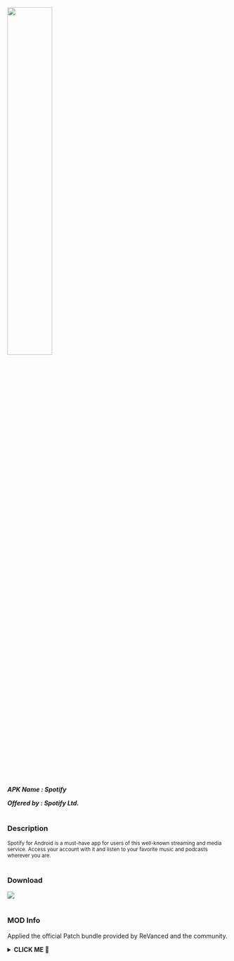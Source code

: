 <img src="https://img.utdstc.com/icon/4ba/1ef/4ba1ef03c48c81bb20965a85d244c07ec086c20f4ec9a047828e19ecbf245490:200" style="width: 45%">

***APK Name : Spotify***

***Offered by : Spotify Ltd.***

#

### Description
<sub>
Spotify for Android is a must-have app for users of this well-known streaming and media service. Access your account with it and listen to your favorite music and podcasts wherever you are.
</sub>

#

### Download
[![](https://img.shields.io/badge/dynamic/json?labelColor=black&color=black&label=SPOTIFY&query=%24%5B"com.spotify.music.apk"%5D&url=https%3A%2F%2Fraw.githubusercontent.com%2FSCP-017%2Fmain%2Fmain%2Frevanced%2Fassets%2Fversions%2Flatest%2Fversions.json&logo=Spotify&style=for-the-badge)](https://github.com/SCP-017/repo.1/releases/latest/download/spotify.apk)

#

### MOD Info
Applied the official Patch bundle provided by ReVanced and the community.

<details><summary><b> CLICK ME 🥺 </b></summary>

> <sub> Applies a custom theme. </sub>

> <sub> Allows capturing Spotify's audio output while screen sharing or screen recording. </sub>

> <sub> ~Removes the premium tab from the navbar.~ (WIP)</sub>

</details>
